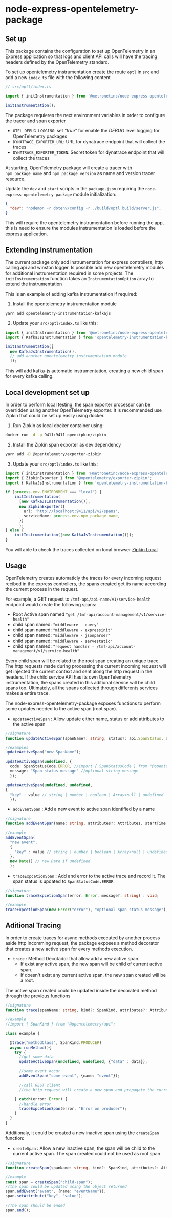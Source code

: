 # node-express-opentelemetry-package

## Set up
This package contains the configuration to set up OpenTelemetry in an Express application so that logs and client API calls will have the tracing headers defined by the OpenTelemetry standard. 

To set up opentelemetry instrumentation create the route `optl` in `src` and add a new `index.ts` file with the following content

```typescript
// src/optl/index.ts

import { initInstrumentation } from '@metronetinc/node-express-opentelemetry-package';

initInstrumentation();

```
The package requieres the next environment variables in order to configure the tracer and span exporter 
- `OTEL_DEBUG_LOGGING`: set *"true"* for enable the *DEBUG* level logging for OpenTelemetry packages
- `DYNATRACE_EXPORTER_URL`: URL for dynatrace endpoint that will collect the traces
- `DYNATRACE_EXPORTER_TOKEN`: Secret token for dynatrace endpoint that will collect the traces

At starting, OpenTelemetry package will create a tracer with `npm_package_name` and `npm_package_version` as name and version tracer resource.

Update the `dev` and `start` scripts in the `package.json` requiring the `node-express-opentelemetry-package` module initialization:

```json
{
  "dev": "nodemon -r dotenv/config -r ./build/optl build/server.js",
}
```

This will require the opentelemetry instrumentation before running the app, this is need to ensure the modules instrumentation is loaded before the express application.

## Extending instrumentation
The current package only add instrumentation for express controllers, http calling api and winston logger. Is possible add new opentelemetry modules for additional instrumentation required in some projects. The `initInstrumentation` function takes an `InstrumentationOption` array to extend the instrumentation

This is an example of adding kafka instrumentation if required:
1. Install the opentelemetry instrumentation module
``` bash
yarn add opentelemetry-instrumentation-kafkajs
```
2. Update your `src/optl/index.ts` like this:
```typescript
import { initInstrumentation } from '@metronetinc/node-express-opentelemetry-package';
import { KafkaJsInstrumentation } from 'opentelemetry-instrumentation-kafkajs';

initInstrumentation([
  new KafkaJsInstrumentation(),
  // add another opentelemetry instrumentation module
  ]);

```
This will add kafka-js automatic instrumentation, creating a new child span for every kafka calling.

## Local development set up
In order to perform local testing, the span exporter processor can be overridden using another OpenTelemetry exporter. It is recommended use Zipkin that could be set up easily using docker.

1. Run Zipkin as local docker container using:

```bash
docker run -d -p 9411:9411 openzipkin/zipkin
```

2. Install the Zipkin span exporter as dev dependency
```bash
yarn add -D @opentelemetry/exporter-zipkin
```
3. Update your `src/optl/index.ts` like this:
```typescript
import { initInstrumentation } from '@metronetinc/node-express-opentelemetry-package';
import { ZipkinExporter } from '@opentelemetry/exporter-zipkin';
import { KafkaJsInstrumentation } from 'opentelemetry-instrumentation-kafkajs';

if (process.env.ENVIRONMENT === "local") {
    initInstrumentation( 
      [new KafkaJsInstrumentation()],
      new ZipkinExporter({
        url: 'http://localhost:9411/api/v2/spans',
        serviceName: process.env.npm_package_name,
      })
      );
} else {
    initInstrumentation([new KafkaJsInstrumentation()]);
}


```
You will able to check the traces collected on local browser [Zipkin Local](http://localhost:9411/zipkin/)

## Usage
OpenTelemetry creates automaticly the traces for every incoming request recibed in the express controllers, the spans created get its name according the current process in the request.

For example, a GET request to `/tmf-api/api-name/v1/service-health` endpoint would create the following spans:
- Root Active span named `"get /tmf-api/account-management/v1/service-health"`
- child span named: `"middleware - query"`
- child span named: `"middleware - expressinit"`
- child span named: `"middleware - jsonparser"`
- child span named: `"middleware - servestatic"`
- child span named: `"request handler - /tmf-api/account-management/v1/service-health"`

Every child span will be related to the root span creating an unique trace.
The http requests made during processing the current incoming request will get injected the current context and sent along the http request in the headers. If the child service API has its own OpenTelemetry instrumentation, the spans created in this aditional service will be child spans too. Ultimately, all the spans collected through differents services makes a entire trace.

The node-express-opentelemetry-package exposes functions to perform some updates needed to the active span (root span).

- `updateActiveSpan` : Allow update either name, status or add attributes to the active span
```typescript
//signature
function updateActiveSpan(spanName?: string, status?: api.SpanStatus, attributes?: Attributes) : void;

//examples
updateActiveSpan("new SpanName");

updateActiveSpan(undefined, {
  code: SpanStatusCode.ERROR, //import { SpanStatusCode } from "@opentelemetry/api";
  message: "Span status message" //optional string message
  });

updateActiveSpan(undefined, undefined, 
{ 
  "key" : value // string | number | boolean | Array<null | undefined | string> | Array<null | undefined | number> | Array<null | undefined | boolean>  
  });
```

- `addEventSpan` : Add a new event to active span identified by a name
```typescript
//signature
function addEventSpan(name: string, attributes?: Attributes, startTime?: Date) : void;

//example
addEventSpan(
  "new event", 
  {
    "key" : value // string | number | boolean | Array<null | undefined | string> | Array<null | undefined | number> | Array<null | undefined | boolean>  
  },
  new Date() // new Date if undefined
  );
```

- `traceExpcetionSpan` : Add and error to the active trace and record it. The span status is updated to `SpanStatusCode.ERROR`
```typescript
//signature
function traceExpcetionSpan(error: Error, message?: string) : void;

//example
traceExpcetionSpan(new Error("error"), "optional span status message");

```
## Aditional Tracing
In order to create traces for async methods executed by another process aside http incomming request, the package exposes a method decorator that creates a new active span for every methods execution.

- `trace` : Method Decotador that allow add a new active span. 
  - If exist any active span, the new span will be child of current active span. 
  - If doesn't exist any current active span, the new span created will be a root. 
  
The active span created could be updated inside the decorated method through the previous functions

```typescript
//signature
function trace(spanName: string, kind?: SpanKind, attributes?: Attributes);

//example
//import { SpanKind } from "@opentelemetry/api";

class example {

  @trace("methodClass", SpanKind.PRODUCER)
  async runMethod(){
    try {
      //get some data 
      updateActiveSpan(undefined, undefined, {"data" : data});

      //some event occur
      addEventSpan("some event", {name: "event"});

      //call REST client
      //the http request will create a new span and propagate the current context in the headers

    } catch(error: Error) {
      //handle error
      traceExpcetionSpan(error, "Error on producer");
    }
  }
}
```

Additionaly, it could be created a new inactive span using the `createSpan` function:
- `createSpan` : Allow a new inactive span, the span will be child to the current active span. The span created could not be used as root span
```typescript
//signature
function createSpan(spanName: string, kind?: SpanKind, attributes?: Attributes): Span;

//example
const span = createSpan("child-span");
//the span could be updated using the object returned
span.addEvent("event", {name: "eventName"});
span.setAttribute("key", "value");

//The span should be ended
span.end();
```
